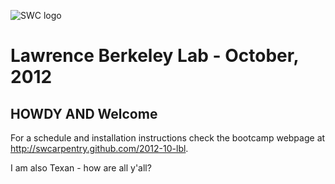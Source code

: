 ![SWC logo](http://software-carpentry.org/software-carpentry-logo-285x58.png "SWC logo")

# Lawrence Berkeley Lab - October, 2012

HOWDY AND Welcome
-----------------

For a schedule and installation instructions check the bootcamp webpage
at http://swcarpentry.github.com/2012-10-lbl.

I am also Texan - how are all y'all?
